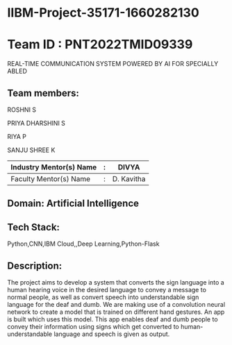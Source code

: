 # IIBM-Project-35171-1660282130
# Team ID : PNT2022TMID09339
REAL-TIME COMMUNICATION SYSTEM POWERED BY AI FOR SPECIALLY ABLED

## Team members:

ROSHNI S

PRIYA DHARSHINI S

RIYA P

SANJU SHREE K



| Industry Mentor(s) Name | : | DIVYA                       |
| ----------------------- | - | --------------------------- |
| Faculty Mentor(s) Name  | : | D. Kavitha                  |

## Domain: Artificial Intelligence

## Tech Stack:

Python,CNN,IBM Cloud,,Deep Learning,Python-Flask

## Description:

The project aims to develop a system that converts the sign language into a human hearing voice in the desired language to convey a message to normal people, as well as convert speech into understandable sign language for the deaf and dumb. We are making use of a convolution neural network to create a model that is trained on different hand gestures. An app is built which uses this model. This app enables deaf and dumb people to convey their information using signs which get converted to human-understandable language and speech is given as output.